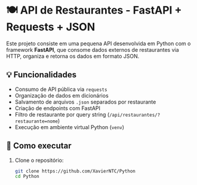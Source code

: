 # 🍽️ API de Restaurantes - FastAPI + Requests + JSON

Este projeto consiste em uma pequena API desenvolvida em Python com o framework **FastAPI**, que consome dados externos de restaurantes via HTTP, organiza e retorna os dados em formato JSON.

## 💡 Funcionalidades

- Consumo de API pública via `requests`
- Organização de dados em dicionários
- Salvamento de arquivos `.json` separados por restaurante
- Criação de endpoints com FastAPI
- Filtro de restaurante por query string (`/api/restaurantes/?restaurante=nome`)
- Execução em ambiente virtual Python (`venv`)

## 🚀 Como executar

1. Clone o repositório:
   ```bash
   git clone https://github.com/XavierNTC/Python
   cd Python
